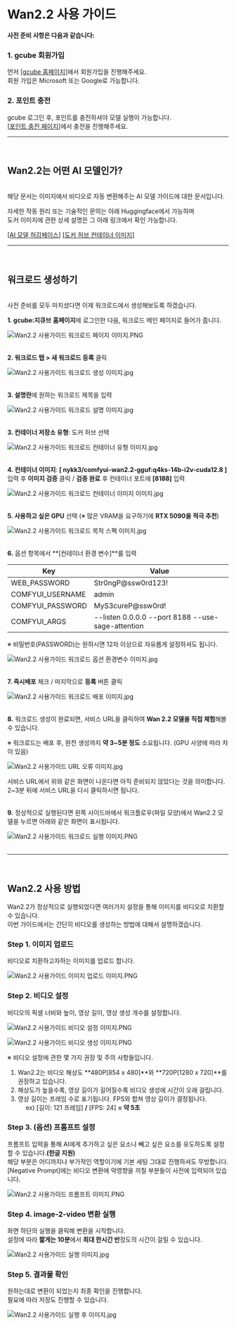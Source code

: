 # **Wan2.2 사용 가이드**

**사전 준비 사항은 다음과 같습니다:**<br>

### **1. gcube 회원가입**

먼저 [[gcube 홈페이지](https://www.gcube.ai/ko/index)]에서 회원가입을 진행해주세요. <br>
회원 가입은 Microsoft 또는 Google로 가능합니다. <br>

### **2. 포인트 충전**

gcube 로그인 후, 포인트를 충전하셔야 모델 실행이 가능합니다. <br>
[[포인트 충전 페이지](https://gcube.ai/ko/demand/point/charge)]에서 충전을 진행해주세요. <br>

---
<br>

## **Wan2.2는 어떤 AI 모델인가?**

<br>해당 문서는 이미지에서 비디오로 자동 변환해주는 AI 모델 가이드에 대한 문서입니다. <br>

자세한 작동 원리 또는 기술적인 문의는 아래 Huggingface에서 가능하며 <br>
도커 이미지에 관한 상세 설명은 그 아래 링크에서 확인 가능합니다.<br>

[[AI 모델 허깅페이스](https://huggingface.co/QuantStack/Wan2.2-I2V-A14B-GGUF)]
[[도커 허브 컨테이너 이미지](https://hub.docker.com/r/nykk3/comfyui-wan2.2-gguf)]<br>

---
<br>

## **워크로드 생성하기**

<br>사전 준비를 모두 마치셨다면 이제 워크로드에서 생성해보도록 하겠습니다. <br>

**1. gcube:지큐브** **홈페이지**에 로그인한 다음, 워크로드 메인 페이지로 들어가 줍니다.<br>

![Wan2.2 사용가이드 워크로드 페이지 이미지.PNG](img/Wan2.2-user-guide/Wan2.2%20사용가이드%20워크로드%20페이지%20이미지.PNG) <br><br>

**2. 워크로드 탭 > 새 워크로드 등록** 클릭<br>

![Wan2.2 사용가이드 워크로드 생성 이미지.jpg](img/Wan2.2-user-guide/Wan2.2%20사용가이드%20워크로드%20생성%20이미지.jpg)<br><br>

**3. 설명란**에 원하는 워크로드 제목을 입력<br>

![Wan2.2 사용가이드 워크로드 설명 이미지.jpg](img/Wan2.2-user-guide/Wan2.2%20사용가이드%20워크로드%20설명%20이미지.jpg)<br><br>

**3. 컨테이너 저장소 유형**: 도커 허브 선택<br>

![Wan2.2 사용가이드 워크로드 컨테이너 유형 이미지.jpg](img/Wan2.2-user-guide/Wan2.2%20사용가이드%20워크로드%20컨테이너%20유형%20이미지.jpg)<br><br>

**4. 컨테이너 이미지**: **[ nykk3/comfyui-wan2.2-gguf:q4ks-14b-i2v-cuda12.8 ]** 입력 후 **이미지 검증** 클릭 / **검증 완료** 후 컨테이너 포트에 **[8188]** 입력 <br>

![Wan2.2 사용가이드 워크로드 컨테이너 이미지 이미지.jpg](img/Wan2.2-user-guide/Wan2.2%20사용가이드%20워크로드%20컨테이너%20이미지%20이미지.jpg)<br><br>

**5. 사용하고 싶은 GPU** 선택 (※ 많은 VRAM을 요구하기에 **RTX 5090을 적극 추천**)<br>

![Wan2.2 사용가이드 워크로드 목적 스펙 이미지.jpg](img/Wan2.2-user-guide/Wan2.2%20사용가이드%20워크로드%20목적%20스펙%20이미지.jpg)<br><br>

**6.** 옵션 항목에서 **[컨테이너 환경 변수]**를 입력<br>

| **Key** | **Value** |
| --- | --- |
| WEB_PASSWORD | Str0ngP@ssw0rd123! |
| COMFYUI_USERNAME | admin |
| COMFYUI_PASSWORD | MyS3cureP@ssw0rd! |
| COMFYUI_ARGS | --listen 0.0.0.0 --port 8188 --use-sage-attention |

※ 비밀번호(PASSWORD)는 원하시면 12자 이상으로 자유롭게 설정하셔도 됩니다.<br>

![Wan2.2 사용가이드 워크로드 옵션 환경변수 이미지.jpg](img/Wan2.2-user-guide/Wan2.2%20사용가이드%20워크로드%20옵션%20환경변수%20이미지.jpg)<br><br>

**7. 즉시배포** 체크 / 마지막으로 **등록** 버튼 클릭<br>

![Wan2.2 사용가이드 워크로드 배포 이미지.jpg](img/Wan2.2-user-guide/Wan2.2%20사용가이드%20워크로드%20배포%20이미지.jpg)<br><br>

**8.** 워크로드 생성이 완료되면, 서비스 URL을 클릭하여 **Wan 2.2 모델을 직접 체험**해볼 수 있습니다.<br>

※ 워크로드는 배포 후, 완전 생성까지 **약 3~5분 정도** 소요됩니다. (GPU 사양에 따라 차이 있음)<br>

![Wan2.2 사용가이드 URL 오류 이미지.jpg](img/Wan2.2-user-guide/Wan2.2%20사용가이드%20URL%20오류%20이미지.jpg)<br>

서비스 URL에서 위와 같은 화면이 나온다면 아직 준비되지 않았다는 것을 의미합니다.<br>
2~3분 뒤에 서비스 URL을 다시 클릭하시면 됩니다.<br><br>

**9.** 정상적으로 실행된다면 왼쪽 사이드바에서 워크플로우(파일 모양)에서 Wan2.2 모델을 누르면 아래와 같은 화면이 표시됩니다.<br>

![Wan2.2 사용가이드 워크로드 실행 이미지.PNG](img/Wan2.2-user-guide/Wan2.2%20사용가이드%20워크로드%20실행%20이미지.PNG)<br><br>

---
<br>

## **Wan2.2 사용 방법**

Wan2.2가 정상적으로 실행되었다면 여러가지 설정을 통해 이미지를 비디오로 치환할 수 있습니다.<br>
이번 가이드에서는 간단히 비디오를 생성하는 방법에 대해서 설명하겠습니다.<br>

### **Step 1. 이미지 업로드**

비디오로 치환하고자하는 이미지를 업로드 합니다.<br>

![Wan2.2 사용가이드 이미지 업로드 이미지.PNG](img/Wan2.2-user-guide/Wan2.2%20사용가이드%20이미지%20업로드%20이미지.PNG)

### **Step 2. 비디오 설정**

비디오의 픽셀 너비와 높이, 영상 길이, 영상 생성 개수를 설정합니다.

![Wan2.2 사용가이드 비디오 설정 이미지.PNG](img/Wan2.2-user-guide/Wan2.2%20사용가이드%20비디오%20설정%20이미지.PNG)

![Wan2.2 사용가이드 비디오 생성 이미지.PNG](img/Wan2.2-user-guide/Wan2.2%20사용가이드%20비디오%20생성%20이미지.PNG)

※ 비디오 설정에 관한 몇 가지 권장 및 주의 사항들입니다.<br>
1. Wan2.2는 비디오 해상도 **480P[854 x 480]**와 **720P[1280 x 720]**를 권장하고 있습니다. <br>
2. 해상도가 높을수록, 영상 길이가 길어질수록 비디오 생성에 시간이 오래 걸립니다.<br>
3. 영상 길이는 프레임 수로 표기됩니다. FPS와 합쳐 영상 길이가 결정됩니다. <br>
&emsp; ex) [길이: 121 프레임] **/** [FPS: 24] **= 약 5초**<br>

### **Step 3. (옵션) 프롬프트 설정**

프롬프트 입력을 통해 AI에게 추가하고 싶은 요소나 빼고 싶은 요소를 유도하도록 설정할 수 있습니다.**(한글 지원)** <br>
해당 부분은 어디까지나 부가적인 역할이기에 기본 세팅 그대로 진행하셔도 무방합니다. <br>
[Negative Prompt]에는 비디오 변환에 악영향을 끼칠 부분들이 사전에 입력되어 있습니다. <br>

![Wan2.2 사용가이드 프롬프트 이미지.PNG](img/Wan2.2-user-guide/Wan2.2%20사용가이드%20프롬프트%20이미지.PNG)

### **Step 4. image-2-video 변환 실행**

화면 하단의 실행을 클릭해 변환을 시작합니다.<br>
설정에 따라 **짧게는 10분**에서 **최대 한시간 반**정도의 시간이 걸릴 수 있습니다.<br>

![Wan2.2 사용가이드 실행 이미지.jpg](img/Wan2.2-user-guide/Wan2.2%20사용가이드%20실행%20이미지.jpg)

### **Step 5. 결과물 확인**

원하는대로 변환이 되었는지 최종 확인을 진행합니다. <br>
필요에 따라 저장도 진행할 수 있습니다. <br>

![Wan2.2 사용가이드 실행 후 이미지.jpg](img/Wan2.2-user-guide/Wan2.2%20사용가이드%20실행%20후%20이미지.jpg)